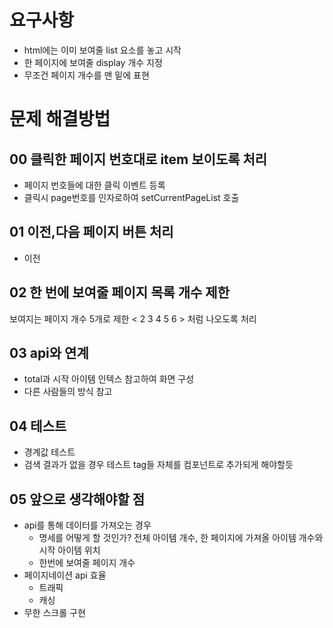 # 요구사항

- html에는 이미 보여줄 list 요소를 놓고 시작
- 한 페이지에 보여줄 display 개수 지정
- 무조건 페이지 개수를 맨 밑에 표현

# 문제 해결방법

## 00 클릭한 페이지 번호대로 item 보이도록 처리

- 페이지 번호들에 대한 클릭 이벤트 등록
- 클릭시 page번호를 인자로하여 setCurrentPageList 호출

## 01 이전,다음 페이지 버튼 처리

- 이전

## 02 한 번에 보여줄 페이지 목록 개수 제한

보여지는 페이지 개수 5개로 제한
< 2 3 4 5 6 > 처럼 나오도록 처리

## 03 api와 연계

- total과 시작 아이템 인텍스 참고하여 화면 구성
- 다른 사람들의 방식 참고

## 04 테스트

- 경계값 테스트
- 검색 결과가 없을 경우 테스트
  tag들 자체를 컴포넌트로 추가되게 해야할듯

## 05 앞으로 생각해야할 점

- api를 통해 데이터를 가져오는 경우
  - 명세를 어떻게 할 것인가?
    전체 아이템 개수, 한 페이지에 가져올 아이템 개수와 시작 아이템 위치
  - 한번에 보여줄 페이지 개수
- 페이지네이션 api 효율
  - 트래픽
  - 캐싱
- 무한 스크롤 구현
